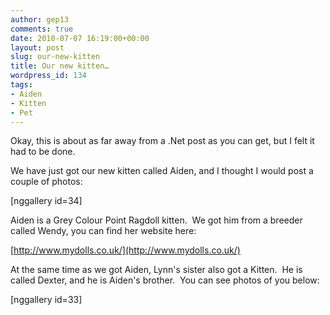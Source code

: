 ```yaml
---
author: gep13
comments: true
date: 2010-07-07 16:19:00+00:00
layout: post
slug: our-new-kitten
title: Our new kitten…
wordpress_id: 134
tags:
- Aiden
- Kitten
- Pet
---
```


Okay, this is about as far away from a .Net post as you can get, but I felt it had to be done.

We have just got our new kitten called Aiden, and I thought I would post a couple of photos:

[nggallery id=34]

Aiden is a Grey Colour Point Ragdoll kitten.  We got him from a breeder called Wendy, you can find her website here:

[http://www.mydolls.co.uk/](http://www.mydolls.co.uk/)

At the same time as we got Aiden, Lynn's sister also got a Kitten.  He is called Dexter, and he is Aiden's brother.  You can see photos of you below:

[nggallery id=33]
